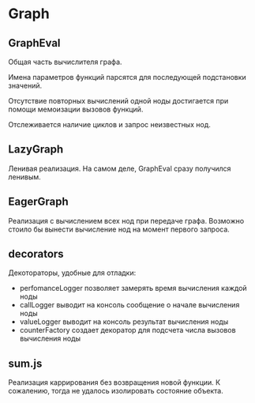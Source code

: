 # Graph
## GraphEval
Общая часть вычислителя графа. 

Имена параметров функций парсятся для последующей подстановки значений. 

Отсутствие повторных вычислений одной ноды достигается при помощи мемоизации вызовов функций. 

Отслеживается наличие циклов и запрос неизвестных нод.
## LazyGraph
Ленивая реализация. На самом деле, GraphEval сразу получился ленивым.
## EagerGraph
Реализация с вычислением всех нод при передаче графа. Возможно стоило бы вынести вычисление нод на момент первого запроса.
## decorators
Декотораторы, удобные для отладки:
* perfomanceLogger позволяет замерять время вычисления каждой ноды
* callLogger выводит на консоль сообщение о начале вычисления ноды
* valueLogger выводит на консоль результат вычисления ноды
* counterFactory создает декоратор для подсчета числа вызовов вычисления ноды

## sum.js
Реализация каррирования без возвращения новой функции. К сожалению, тогда не удалось изолировать состояние объекта.
